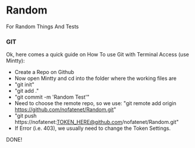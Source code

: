 # Random
For Random Things And Tests

### GIT

Ok, here comes a quick guide on How To use Git with Terminal Access (use Mintty):

- Create a Repo on Github
- Now open Mintty and cd into the folder where the working files are
- "git init"
- "git add ."
- "git commit -m 'Random Test'"
- Need to choose the remote repo, so we use: "git remote add origin https://github.com/nofatenet/Random.git"
- "git push https://nofatenet:TOKEN_HERE@github.com/nofatenet/Random.git"
- If Error (i.e. 403), we usually need to change the Token Settings.

DONE!
